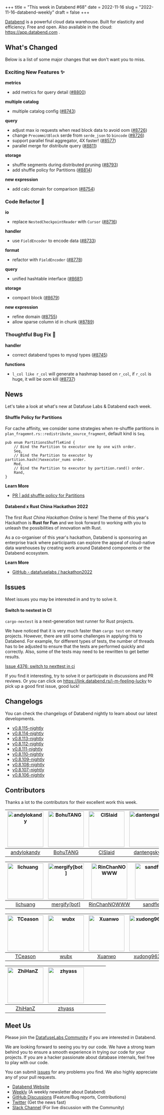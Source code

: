 +++
title = "This week in Databend #68"
date = 2022-11-16
slug = "2022-11-16-databend-weekly"
draft = false
+++

[Databend](https://github.com/datafuselabs/databend) is a powerful cloud data warehouse. Built for elasticity and efficiency. Free and open. Also available in the cloud: <https://app.databend.com> .

## What's Changed

Below is a list of some major changes that we don't want you to miss.

### Exciting New Features :sparkles:

**metrics**

- add metrics for query detail ([#8800](https://github.com/datafuselabs/databend/pull/8800))

**multiple catalog**

- multiple catalog config ([#8743](https://github.com/datafuselabs/databend/pull/8743))

**query**

- adjust max io requests when read block data to avoid oom ([#8726](https://github.com/datafuselabs/databend/pull/8726))
- change `PrecommitBlock` serde from `serde_json` to `bincode` ([#8726](https://github.com/datafuselabs/databend/pull/8726))
- support parallel final aggregator, 4X faster! ([#8577](https://github.com/datafuselabs/databend/pull/8577))
- parallel merge for distribute query ([#8811](https://github.com/datafuselabs/databend/pull/8811))

**storage**

- shuffle segments during distributed pruning ([#8793](https://github.com/datafuselabs/databend/pull/8793))
- add shuffle policy for Partitions ([#8814](https://github.com/datafuselabs/databend/pull/8814))

**new expression**

- add calc domain for comparison ([#8754](https://github.com/datafuselabs/databend/pull/8754))

### Code Refactor :tada:

**io**

- replace `NestedCheckpointReader` with `Cursor` ([#8716](https://github.com/datafuselabs/databend/pull/8716))

**handler**

- use `FieldEncoder` to encode data ([#8733](https://github.com/datafuselabs/databend/pull/8733))

**format**

- refactor with `FieldEncoder` ([#8778](https://github.com/datafuselabs/databend/pull/8778))

**query**

- unified hashtable interface ([#8681](https://github.com/datafuselabs/databend/pull/8681))

**storage**

- compact block ([#8679](https://github.com/datafuselabs/databend/pull/8679))

**new expression**

- refine domain ([#8755](https://github.com/datafuselabs/databend/pull/8755))
- allow sparse column id in chunk ([#8789](https://github.com/datafuselabs/databend/pull/8789))

### Thoughtful Bug Fix :wrench:

**handler**

- correct databend types to mysql types ([#8745](https://github.com/datafuselabs/databend/pull/8745))

**functions**

- `l_col like r_col` will generate a hashmap based on `r_col`, if `r_col` is huge, it will be oom kill ([#8737](https://github.com/datafuselabs/databend/pull/8737))

## News

Let's take a look at what's new at Datafuse Labs & Databend each week.

#### Shuffle Policy for Partitions

For cache affinity, we consider some strategies when re-shuffle partitions in `plan_fragemnt.rs::redistribute_source_fragment`, default kind is `Seq`.

```
pub enum PartitionsShuffleKind {
    // Bind the Partition to executor one by one with order.
    Seq,
    // Bind the Partition to executor by partition.hash()%executor_nums order.
    Mod,
    // Bind the Partition to executor by partition.rand() order.
    Rand,
}
```

**Learn More**

- [PR | add shuffle policy for Partitions](https://github.com/datafuselabs/databend/pull/8814)

#### Databend x Rust China Hackathon 2022

The first *Rust China Hackathon Online* is here! The theme of this year's Hackathon is **Rust for Fun** and we look forward to working with you to unleash the possibilities of innovation with Rust.

As a co-organiser of this year's hackathon, Databend is sponsoring an enterprise track where participants can explore the appeal of cloud-native data warehouses by creating work around Databend components or the Databend ecosystem.

**Learn More**

- [GitHub -  datafuselabs / hackathon2022](https://github.com/datafuselabs/hackathon2022)

## Issues

Meet issues you may be interested in and try to solve it.

#### Switch to nextest in CI

`cargo-nextest` is a next-generation test runner for Rust projects.

We have noticed that it is very much faster than `cargo test` on many projects. However, there are still some challenges in applying this to Databend. For example, for different types of tests, the number of threads has to be adjusted to ensure that the tests are performed quickly and correctly. Also, some of the tests may need to be rewritten to get better results.

[Issue 4376: switch to nexttest in ci](https://github.com/datafuselabs/databend/issues/4376)

If you find it interesting, try to solve it or participate in discussions and PR reviews. Or you can click on <https://link.databend.rs/i-m-feeling-lucky> to pick up a good first issue, good luck!

## Changelogs

You can check the changelogs of Databend nightly to learn about our latest developments.

- [v0.8.115-nightly](https://github.com/datafuselabs/databend/releases/tag/v0.8.115-nightly)
- [v0.8.114-nightly](https://github.com/datafuselabs/databend/releases/tag/v0.8.114-nightly)
- [v0.8.113-nightly](https://github.com/datafuselabs/databend/releases/tag/v0.8.113-nightly)
- [v0.8.112-nightly](https://github.com/datafuselabs/databend/releases/tag/v0.8.112-nightly)
- [v0.8.111-nightly](https://github.com/datafuselabs/databend/releases/tag/v0.8.111-nightly)
- [v0.8.110-nightly](https://github.com/datafuselabs/databend/releases/tag/v0.8.110-nightly)
- [v0.8.109-nightly](https://github.com/datafuselabs/databend/releases/tag/v0.8.109-nightly)
- [v0.8.108-nightly](https://github.com/datafuselabs/databend/releases/tag/v0.8.108-nightly)
- [v0.8.107-nightly](https://github.com/datafuselabs/databend/releases/tag/v0.8.107-nightly)
- [v0.8.106-nightly](https://github.com/datafuselabs/databend/releases/tag/v0.8.106-nightly)


## Contributors

Thanks a lot to the contributors for their excellent work this week.

[<img alt="andylokandy" src="https://avatars.githubusercontent.com/u/9637710?v=4&s=117" width="117">](https://github.com/andylokandy) |[<img alt="BohuTANG" src="https://avatars.githubusercontent.com/u/172204?v=4&s=117" width="117">](https://github.com/BohuTANG) |[<img alt="ClSlaid" src="https://avatars.githubusercontent.com/u/44747719?v=4&s=117" width="117">](https://github.com/ClSlaid) |[<img alt="dantengsky" src="https://avatars.githubusercontent.com/u/22081156?v=4&s=117" width="117">](https://github.com/dantengsky) |[<img alt="dependabot[bot]" src="https://avatars.githubusercontent.com/in/29110?v=4&s=117" width="117">](https://github.com/apps/dependabot) |[<img alt="everpcpc" src="https://avatars.githubusercontent.com/u/1808802?v=4&s=117" width="117">](https://github.com/everpcpc) |
:---: |:---: |:---: |:---: |:---: |:---: |
[andylokandy](https://github.com/andylokandy) |[BohuTANG](https://github.com/BohuTANG) |[ClSlaid](https://github.com/ClSlaid) |[dantengsky](https://github.com/dantengsky) |[dependabot[bot]](https://github.com/apps/dependabot) |[everpcpc](https://github.com/everpcpc) |

[<img alt="lichuang" src="https://avatars.githubusercontent.com/u/1998569?v=4&s=117" width="117">](https://github.com/lichuang) |[<img alt="mergify[bot]" src="https://avatars.githubusercontent.com/in/10562?v=4&s=117" width="117">](https://github.com/apps/mergify) |[<img alt="RinChanNOWWW" src="https://avatars.githubusercontent.com/u/33975039?v=4&s=117" width="117">](https://github.com/RinChanNOWWW) |[<img alt="sandflee" src="https://avatars.githubusercontent.com/u/5102100?v=4&s=117" width="117">](https://github.com/sandflee) |[<img alt="soyeric128" src="https://avatars.githubusercontent.com/u/106025534?v=4&s=117" width="117">](https://github.com/soyeric128) |[<img alt="sundy-li" src="https://avatars.githubusercontent.com/u/3325189?v=4&s=117" width="117">](https://github.com/sundy-li) |
:---: |:---: |:---: |:---: |:---: |:---: |
[lichuang](https://github.com/lichuang) |[mergify[bot]](https://github.com/apps/mergify) |[RinChanNOWWW](https://github.com/RinChanNOWWW) |[sandflee](https://github.com/sandflee) |[soyeric128](https://github.com/soyeric128) |[sundy-li](https://github.com/sundy-li) |

[<img alt="TCeason" src="https://avatars.githubusercontent.com/u/33082201?v=4&s=117" width="117">](https://github.com/TCeason) |[<img alt="wubx" src="https://avatars.githubusercontent.com/u/320680?v=4&s=117" width="117">](https://github.com/wubx) |[<img alt="Xuanwo" src="https://avatars.githubusercontent.com/u/5351546?v=4&s=117" width="117">](https://github.com/Xuanwo) |[<img alt="xudong963" src="https://avatars.githubusercontent.com/u/41979257?v=4&s=117" width="117">](https://github.com/xudong963) |[<img alt="youngsofun" src="https://avatars.githubusercontent.com/u/5782159?v=4&s=117" width="117">](https://github.com/youngsofun) |[<img alt="zhang2014" src="https://avatars.githubusercontent.com/u/8087042?v=4&s=117" width="117">](https://github.com/zhang2014) |
:---: |:---: |:---: |:---: |:---: |:---: |
[TCeason](https://github.com/TCeason) |[wubx](https://github.com/wubx) |[Xuanwo](https://github.com/Xuanwo) |[xudong963](https://github.com/xudong963) |[youngsofun](https://github.com/youngsofun) |[zhang2014](https://github.com/zhang2014) |

[<img alt="ZhiHanZ" src="https://avatars.githubusercontent.com/u/25170437?v=4&s=117" width="117">](https://github.com/ZhiHanZ) |[<img alt="zhyass" src="https://avatars.githubusercontent.com/u/34016424?v=4&s=117" width="117">](https://github.com/zhyass) | | | | |
:---: |:---: |:---: |:---: |:---: |:---: |
[ZhiHanZ](https://github.com/ZhiHanZ) |[zhyass](https://github.com/zhyass) | | | | |

## Meet Us

Please join the [DatafuseLabs Community](https://github.com/datafuselabs/) if you are interested in Databend.

We are looking forward to seeing you try our code. We have a strong team behind you to ensure a smooth experience in trying our code for your projects.
If you are a hacker passionate about database internals, feel free to play with our code.

You can submit [issues](https://github.com/datafuselabs/databend/issues) for any problems you find. We also highly appreciate any of your pull requests.

- [Databend Website](https://databend.rs)
- [Weekly](https://weekly.databend.rs/) (A weekly newsletter about Databend)
- [GitHub Discussions](https://github.com/datafuselabs/databend/discussions) (Feature/Bug reports, Contributions)
- [Twitter](https://twitter.com/Datafuse_Labs) (Get the news fast)
- [Slack Channel](https://link.databend.rs/join-slack) (For live discussion with the Community)
